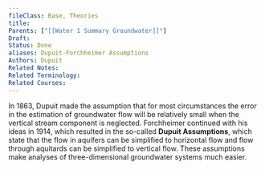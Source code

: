 ```yaml
---
fileClass: Base, Theories
title: 
Parents: ["[[Water 1 Summary Groundwater]]"]
Draft: 
Status: Done
aliases: Dupuit-Forchheimer Assumptions
Authors: Dupuit
Related Notes: 
Related Terminology: 
Related Courses: 
---
```

In 1863, Dupuit made the assumption that for most circumstances the error in the estimation of groundwater flow will be relatively small when the vertical stream component is neglected. Forchheimer continued with his ideas in 1914, which resulted in the so-called **Dupuit Assumptions**, which state that the flow in aquifers can be simplified to horizontal flow and flow through aquitards can be simplified to vertical flow. These assumptions make analyses of three-dimensional groundwater systems much easier. 